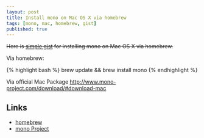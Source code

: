 ```yaml
---
layout: post
title: Install mono on Mac OS X via homebrew
tags: [mono, mac, homebrew, gist]
published: true
---
```


<del>Here is [simple gist](https://gist.github.com/4696903) for installing mono on Mac OS X via homebrew.</del>

Via homebrew:

{% highlight bash %}
brew update && brew install mono
{% endhighlight %}

Via official Mac Package http://www.mono-project.com/download/#download-mac

Links
-----
* [homebrew](http://mxcl.github.com/homebrew/)
* [mono Project](http://www.mono-project.com/)
